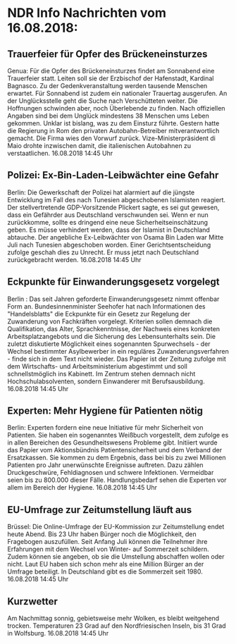 # NDR Info Nachrichten vom 16.08.2018:


## Trauerfeier für Opfer des Brückeneinsturzes
Genua: Für die Opfer des Brückeneinsturzes findet am Sonnabend eine Trauerfeier statt. Leiten soll sie der Erzbischof der Hafenstadt, Kardinal Bagnasco. Zu der Gedenkveranstaltung werden tausende Menschen erwartet. Für Sonnabend ist zudem ein nationaler Trauertag ausgerufen. An der Unglücksstelle geht die Suche nach Verschütteten weiter. Die Hoffnungen schwinden aber, noch Überlebende zu finden. Nach offiziellen Angaben sind bei dem Unglück mindestens 38 Menschen ums Leben gekommen. Unklar ist bislang, was zu dem Einsturz führte. Gestern hatte die Regierung in Rom den privaten Autobahn-Betreiber mitverantwortlich gemacht. Die Firma wies den Vorwurf zurück. Vize-Ministerpräsident di Maio drohte inzwischen damit, die italienischen Autobahnen zu verstaatlichen. 16.08.2018 14:45 Uhr 

## Polizei: Ex-Bin-Laden-Leibwächter eine Gefahr
Berlin:	Die Gewerkschaft der Polizei hat alarmiert auf die jüngste Entwicklung im Fall des nach Tunesien abgeschobenen Islamisten reagiert. Der stellvertretende GDP-Vorsitzende Plickert sagte, es sei gut gewesen, dass ein Gefährder aus Deutschland verschwunden sei. Wenn er nun zurückkomme, sollte es dringend eine neue Sicherheitseinschätzung geben. Es müsse verhindert werden, dass der Islamist in Deutschland abtauche. Der angebliche Ex-Leibwächter von Osama Bin Laden war Mitte Juli nach Tunesien abgeschoben worden. Einer Gerichtsentscheidung zufolge geschah dies zu Unrecht. Er muss jetzt nach Deutschland zurückgebracht werden. 16.08.2018 14:45 Uhr 

## Eckpunkte für Einwanderungsgesetz vorgelegt
Berlin : Das seit Jahren geforderte Einwanderungsgesetz nimmt offenbar Form an. Bundesinnenminister Seehofer hat nach Informationen des "Handelsblatts" die Eckpunkte für ein Gesetz zur Regelung der Zuwanderung von Fachkräften vorgelegt. Kriterien sollen demnach die Qualifikation, das Alter, Sprachkenntnisse, der Nachweis eines konkreten Arbeitsplatzangebots und die Sicherung des Lebensunterhalts sein. Die zuletzt diskutierte Möglichkeit eines sogenannten Spurwechsels - der Wechsel bestimmter Asylbewerber in ein reguläres Zuwanderungsverfahren - finde sich in dem Text nicht wieder. Das Papier ist der Zeitung zufolge mit dem Wirtschafts- und Arbeitsministerium abgestimmt und soll schnellstmöglich ins Kabinett. Im Zentrum stehen demnach nicht Hochschulabsolventen, sondern Einwanderer mit Berufsausbildung. 16.08.2018 14:45 Uhr 

## Experten: Mehr Hygiene für Patienten nötig
Berlin: Experten fordern eine neue Initiative für mehr Sicherheit von Patienten. Sie haben ein sogenanntes Weißbuch vorgestellt, dem zufolge es in allen Bereichen des Gesundheitswesens Probleme gibt. Initiiert wurde das Papier vom Aktionsbündnis Patientensicherheit und dem Verband der Ersatzkassen. Sie kommen zu dem Ergebnis, dass bei bis zu zwei Millionen Patienten pro Jahr unerwünschte Ereignisse auftreten. Dazu zählen Druckgeschwüre, Fehldiagnosen und schwere Infektionen. Vermeidbar seien bis zu 800.000 dieser Fälle. Handlungsbedarf sehen die Experten vor allem im Bereich der Hygiene. 16.08.2018 14:45 Uhr 

## EU-Umfrage zur Zeitumstellung läuft aus
Brüssel: 	Die Online-Umfrage der EU-Kommission zur Zeitumstellung endet heute Abend. Bis 23 Uhr haben Bürger noch die Möglichkeit, den Fragebogen auszufüllen. Seit Anfang Juli können die Teilnehmer ihre Erfahrungen mit dem Wechsel von Winter- auf Sommerzeit schildern. Zudem können sie angeben, ob sie die Umstellung abschaffen wollen oder nicht. Laut EU haben sich schon mehr als eine Million Bürger an der Umfrage beteiligt. In Deutschland gibt es die Sommerzeit seit 1980. 16.08.2018 14:45 Uhr 

## Kurzwetter
Am Nachmittag sonnig, gebietsweise mehr Wolken, es bleibt weitgehend trocken. Temperaturen 23 Grad auf den Nordfriesischen Inseln, bis 31 Grad in Wolfsburg. 16.08.2018 14:45 Uhr 
